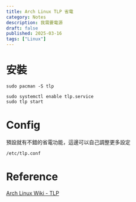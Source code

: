 ```yaml
---
title: Arch Linux TLP 省電
category: Notes
description: 我需要電源
draft: false
published: 2025-03-16
tags: ["Linux"]
---
```


# 安裝
```
sudo pacman -S tlp

sudo systemctl enable tlp.service
sudo tlp start
```

# Config
預設就有不錯的省電功能，這邊可以自己調整更多設定
```
/etc/tlp.conf
```

# Reference
[Arch Linux Wiki - TLP](https://wiki.archlinux.org/title/TLP)